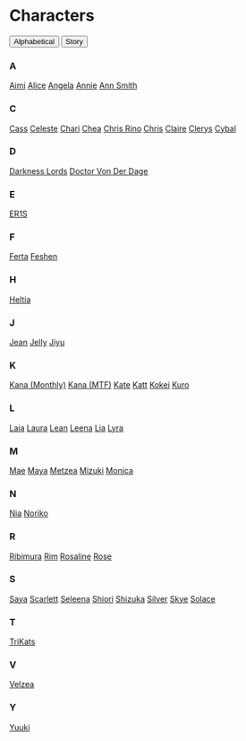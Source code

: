 # Characters

<div class="btn-group">
  <button class="btn" onclick="sortList('alpha')">Alphabetical</button>
  <button class="btn" onclick="sortList('story')">Story</button>
</div>

### A
<span data-story="VelzeasInvasion">
    <a href="https://lat3xkitty.com/df-wiki/char_Aimi">Aimi</a>
</span>

<span data-story="TTIBAS,FourTightWomen">
  <a href="https://lat3xkitty.com/df-wiki/char_Alice">Alice</a>
</span>

<span data-story="MTF">
  <a href="https://lat3xkitty.com/df-wiki/char_Angela">Angela</a>
</span>

<span data-story="TTIBAS">
  <a href="https://lat3xkitty.com/df-wiki/char_Annie">Annie</a>
</span>

<span data-story="MTF">
  <a href="https://lat3xkitty.com/df-wiki/char_AnnSmith">Ann Smith</a>
</span>

### C
<span data-story="MTF,Monthly">
  <a href="https://lat3xkitty.com/df-wiki/char_Cass">Cass</a>
</span>

<span data-story="LyraChronicles">
  <a href="https://lat3xkitty.com/df-wiki/char_Celeste">Celeste</a>
</span>

<span data-story="LyraChronicles">
  <a href="https://lat3xkitty.com/df-wiki/char_Chari">Chari</a>
</span>

<span data-story="VelzeaInvasion">
  <a href="https://lat3xkitty.com/df-wiki/char_Chea">Chea</a>
</span>

<span data-story="Monthly">
  <a href="https://lat3xkitty.com/df-wiki/char_Chris_Rino">Chris Rino</a>
</span>

<span data-story="TLITD">
  <a href="https://lat3xkitty.com/df-wiki/char_Chris">Chris</a>
</span>

<span data-story="TTIBAS">
  <a href="https://lat3xkitty.com/df-wiki/char_Claire">Claire</a>
</span>

<span data-story="MTF">
  <a href="https://lat3xkitty.com/df-wiki/char_Clerys">Clerys</a>
</span>

<span data-story="TLITD">
  <a href="https://lat3xkitty.com/df-wiki/char_Cybal">Cybal</a>
</span>

### D
<span data-story="TLITD">
  <a href="https://lat3xkitty.com/df-wiki/char_DarknessLords">Darkness Lords</a>
</span>

<span data-story="TLITD,Monthly">
  <a href="https://lat3xkitty.com/df-wiki/char_DrVonDerDage">Doctor Von Der Dage</a>
</span>

### E
<span data-story="Monthly">
  <a href="https://lat3xkitty.com/df-wiki/char_ER1S">ER1S</a>
</span>

### F
<span data-story="VelzeaOrigin">
  <a href="https://lat3xkitty.com/df-wiki/char_Ferta">Ferta</a>
</span>

<span data-story="VelzeaInvasion">
  <a href="https://lat3xkitty.com/df-wiki/char_Feshen">Feshen</a>
</span>

### H
<span data-story="MTF">
  <a href="https://lat3xkitty.com/df-wiki/char_Heltia">Heltia</a>
</span>

### J
<span data-story="MTF">
  <a href="https://lat3xkitty.com/df-wiki/char_Jean">Jean</a>
</span>

<span data-story="Monthly">
  <a href="https://lat3xkitty.com/df-wiki/char_Jelly">Jelly</a>
</span>

<span data-story="VelzeaOrigin,FourTightWomen">
  <a href="https://lat3xkitty.com/df-wiki/char_Jiyu">Jiyu</a>
</span>

### K
<span data-story="Monthly">
  <a href="https://lat3xkitty.com/df-wiki/char_Kana_Monthly">Kana (Monthly)</a>
</span>

<span data-story="MTF">
  <a href="https://lat3xkitty.com/df-wiki/char_Kana_MTF">Kana (MTF)</a>
</span>

<span data-story="TLITD">
  <a href="https://lat3xkitty.com/df-wiki/char_Kate">Kate</a>
</span>

<span data-story="MTF">
  <a href="https://lat3xkitty.com/df-wiki/char_Katt">Katt</a>
</span>

<span data-story="MTF">
  <a href="https://lat3xkitty.com/df-wiki/char_Kokei">Kokei</a>
</span>

<span data-story="VelzeaOrigin">
  <a href="https://lat3xkitty.com/df-wiki/char_Kuro">Kuro</a>
</span>

### L
<span data-story="MTF">
  <a href="https://lat3xkitty.com/df-wiki/char_Laia">Laia</a>
</span>

<span data-story="MTF">
  <a href="https://lat3xkitty.com/df-wiki/char_Laura">Laura</a>
</span>

<span data-story="MTF">
  <a href="https://lat3xkitty.com/df-wiki/char_Lean">Lean</a>
</span>

<span data-story="TLITD">
  <a href="https://lat3xkitty.com/df-wiki/char_Leena">Leena</a>
</span>

<span data-story="TTIBAS">
  <a href="https://lat3xkitty.com/df-wiki/char_Lia">Lia</a>
</span>

<span data-story="LyraChronicles,MTF,FourTightWomen">
  <a href="https://lat3xkitty.com/df-wiki/char_Lyra">Lyra</a>
</span>

### M
<span data-story="TTIBAS">
  <a href="https://lat3xkitty.com/df-wiki/char_Mae">Mae</a>
</span>

<span data-story="TTIBAS">
  <a href="https://lat3xkitty.com/df-wiki/char_Maya">Maya</a>
</span>

<span data-story="VelzeaOrigin">
  <a href="https://lat3xkitty.com/df-wiki/char_Metzea">Metzea</a>
</span>

<span data-story="VelzeaInvasion">
  <a href="https://lat3xkitty.com/df-wiki/char_Mizuki">Mizuki</a>
</span>

<span data-story="TTIBAS">
  <a href="https://lat3xkitty.com/df-wiki/char_Monica">Monica</a>
</span>

### N
<span data-story="LyraChronicles">
  <a href="https://lat3xkitty.com/df-wiki/char_Nia">Nia</a>
</span>

<span data-story="VelzeaInvasion">
  <a href="https://lat3xkitty.com/df-wiki/char_Noriko">Noriko</a>
</span>

### R
<span data-story="MTF,Monthly">
  <a href="https://lat3xkitty.com/df-wiki/char_Ribimura">Ribimura</a>
</span>

<span data-story="TLITD">
  <a href="https://lat3xkitty.com/df-wiki/char_Rim">Rim</a>
</span>

<span data-story="LyraChronicles">
  <a href="https://lat3xkitty.com/df-wiki/char_Rosaline">Rosaline</a>
</span>

<span data-story="MTF">
  <a href="https://lat3xkitty.com/df-wiki/char_Rose">Rose</a>
</span>

### S
<span data-story="VelzeaInvasion">
  <a href="https://lat3xkitty.com/df-wiki/char_Saya">Saya</a>
</span>

<span data-story="MTF">
  <a href="https://lat3xkitty.com/df-wiki/char_Scarlett">Scarlett</a>
</span>

<span data-story="VelzeaOrigin">
  <a href="https://lat3xkitty.com/df-wiki/char_Seleena">Seleena</a>
</span>

<span data-story="VelzeaOrigin">
  <a href="https://lat3xkitty.com/df-wiki/char_Shiori">Shiori</a>
</span>

<span data-story="VelzeaInvasion">
  <a href="https://lat3xkitty.com/df-wiki/char_Shizuka">Shizuka</a>
</span>

<span data-story="MTF">
  <a href="https://lat3xkitty.com/df-wiki/char_Silver">Silver</a>
</span>

<span data-story="LyraChronicles">
  <a href="https://lat3xkitty.com/df-wiki/char_Skye">Skye</a>
</span>

<span data-story="MTF">
  <a href="https://lat3xkitty.com/df-wiki/char_Solace">Solace</a>
</span>

### T
<span data-story="LyraChronicles">
  <a href="https://lat3xkitty.com/df-wiki/char_TriKats">TriKats</a>
</span>

### V
<span data-story="VelzeaInvasion,VelzeaOrigin">
  <a href="https://lat3xkitty.com/df-wiki/char_Velzea">Velzea</a>
</span>

### Y
<span data-story="TTIBAS,FourTightWomen">
  <a href="https://lat3xkitty.com/df-wiki/char_Yuuki">Yuuki</a>
</span>


<script>
  let currentSort = 'alpha';
  function sortList(sortType) {
    if (currentSort === sortType)  return;
    currentSort = sortType;

    const list = document.querySelectorAll('span[data-story]');
    const keyList = [];

    list.forEach((item) => {
      switch (sortType) {
        default:
        case 'alpha':
          const key = item.textContent.trim()[0].toUpperCase();
          keyList[key] = keyList[key] || [];
          keyList[key].push(item);
          break;
        case 'story':
          const stories = item.getAttribute('data-story').split(',');

          stories.forEach((story) => {
            keyList[story] = keyList[story] || [];
            keyList[story].push(item.cloneNode(true));
          });
          break;
      }
    });
    
    document.querySelector('#git-wiki-content').innerHTML = '<h1 id="characters">Characters</h1>';

    console.log(keyList);

    Object.keys(keyList).sort().forEach((key) => {
      const header = document.createElement('h3');
      header.textContent = key;
      header.id = key;

      document.querySelector('#git-wiki-content').appendChild(header);

      let sortedList = keyList[key].sort()
      if (sortType === 'alpha') {
        // Clean up duplicates
        sortedList = sortedList.filter((item, index, self) =>
          self.findIndex((t) => t.textContent === item.textContent) === index
        );
      }

      sortedList.forEach((item) => {
        const p = document.createElement('p');
        p.appendChild(item);

        document.querySelector('#git-wiki-content').appendChild(p);
      });
    });
  }
</script>